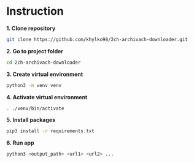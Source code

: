 # Instruction

**1. Clone repository**

```bash
git clone https://github.com/khylko98/2ch-archivach-downloader.git
```

**2. Go to project folder**

```bash
cd 2ch-archivach-downloader
```

**3. Create virtual environment**

```bash
python3 -m venv venv
```

**4. Activate virtual environment**
```bash
. ./venv/bin/activate
```

**5. Install packages**

```bash
pip3 install -r requirements.txt
```

**6. Run app**

```bash
python3 <output_path> <url1> <url2> ...
```
